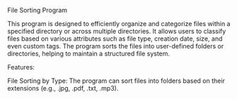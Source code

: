 


File Sorting Program

This program is designed to efficiently organize and categorize files within a specified directory or across multiple directories. It allows users to classify files based on various attributes such as file type, creation date, size, and even custom tags. The program sorts the files into user-defined folders or directories, helping to maintain a structured file system.

Features:

File Sorting by Type: The program can sort files into folders based on their extensions (e.g., .jpg, .pdf, .txt, .mp3).
